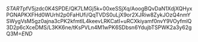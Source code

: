 $START$pfV5jzdc0K4SPDE/QK7LMGj5k+00xeSSjXq/AoogBQvDaN1XdjXQHyxPGNAPKXFHd0WUrhl2p0FaHUfi/QqTVDS0uLjX9or2XJRiw8ZykJOzQ4nmYSWygVsM5gz0ajna3cPK2kfmtIL4keevLRKCatI+uRCXkiyamf0nvY9VOyfmlQ3D2p6cXceDMS/L3KK6ne/tKsPVLn4M1wPK6SDbsn6YdujbTSPWK2a3y62gQ3M=$END$